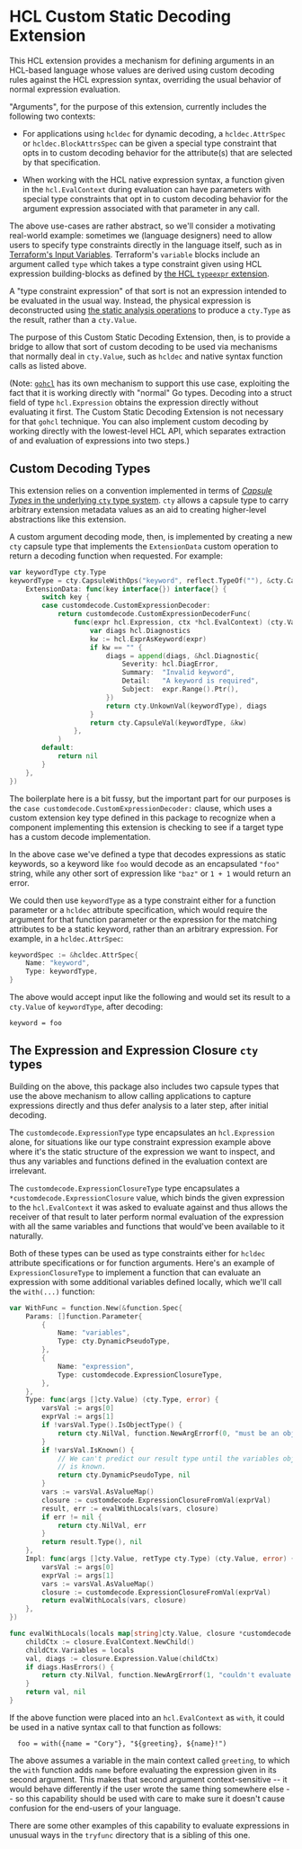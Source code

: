 # HCL Custom Static Decoding Extension

This HCL extension provides a mechanism for defining arguments in an HCL-based
language whose values are derived using custom decoding rules against the
HCL expression syntax, overriding the usual behavior of normal expression
evaluation.

"Arguments", for the purpose of this extension, currently includes the
following two contexts:

* For applications using `hcldec` for dynamic decoding, a `hcldec.AttrSpec`
  or `hcldec.BlockAttrsSpec` can be given a special type constraint that
  opts in to custom decoding behavior for the attribute(s) that are selected
  by that specification.

* When working with the HCL native expression syntax, a function given in
  the `hcl.EvalContext` during evaluation can have parameters with special
  type constraints that opt in to custom decoding behavior for the argument
  expression associated with that parameter in any call.

The above use-cases are rather abstract, so we'll consider a motivating
real-world example: sometimes we (language designers) need to allow users
to specify type constraints directly in the language itself, such as in
[Terraform's Input Variables](https://www.terraform.io/docs/configuration/variables.html).
Terraform's `variable` blocks include an argument called `type` which takes
a type constraint given using HCL expression building-blocks as defined by
[the HCL `typeexpr` extension](../typeexpr/README.md).

A "type constraint expression" of that sort is not an expression intended to
be evaluated in the usual way. Instead, the physical expression is
deconstructed using [the static analysis operations](../../spec.md#static-analysis)
to produce a `cty.Type` as the result, rather than a `cty.Value`.

The purpose of this Custom Static Decoding Extension, then, is to provide a
bridge to allow that sort of custom decoding to be used via mechanisms that
normally deal in `cty.Value`, such as `hcldec` and native syntax function
calls as listed above.

(Note: [`gohcl`](https://pkg.go.dev/github.com/hashicorp/hcl/v2/gohcl) has
its own mechanism to support this use case, exploiting the fact that it is
working directly with "normal" Go types. Decoding into a struct field of
type `hcl.Expression` obtains the expression directly without evaluating it
first. The Custom Static Decoding Extension is not necessary for that `gohcl`
technique. You can also implement custom decoding by working directly with
the lowest-level HCL API, which separates extraction of and evaluation of
expressions into two steps.)

## Custom Decoding Types

This extension relies on a convention implemented in terms of
[_Capsule Types_ in the underlying `cty` type system](https://github.com/zclconf/go-cty/blob/master/docs/types.md#capsule-types). `cty` allows a capsule type to carry arbitrary
extension metadata values as an aid to creating higher-level abstractions like
this extension.

A custom argument decoding mode, then, is implemented by creating a new `cty`
capsule type that implements the `ExtensionData` custom operation to return
a decoding function when requested. For example:

```go
var keywordType cty.Type
keywordType = cty.CapsuleWithOps("keyword", reflect.TypeOf(""), &cty.CapsuleOps{
    ExtensionData: func(key interface{}) interface{} {
        switch key {
        case customdecode.CustomExpressionDecoder:
            return customdecode.CustomExpressionDecoderFunc(
                func(expr hcl.Expression, ctx *hcl.EvalContext) (cty.Value, hcl.Diagnostics) {
                    var diags hcl.Diagnostics
                    kw := hcl.ExprAsKeyword(expr)
                    if kw == "" {
                        diags = append(diags, &hcl.Diagnostic{
                            Severity: hcl.DiagError,
                            Summary:  "Invalid keyword",
                            Detail:   "A keyword is required",
                            Subject:  expr.Range().Ptr(),
                        })
                        return cty.UnkownVal(keywordType), diags
                    }
                    return cty.CapsuleVal(keywordType, &kw)
                },
            )
        default:
            return nil
        }
    },
})
```

The boilerplate here is a bit fussy, but the important part for our purposes
is the `case customdecode.CustomExpressionDecoder:` clause, which uses
a custom extension key type defined in this package to recognize when a
component implementing this extension is checking to see if a target type
has a custom decode implementation.

In the above case we've defined a type that decodes expressions as static
keywords, so a keyword like `foo` would decode as an encapsulated `"foo"`
string, while any other sort of expression like `"baz"` or `1 + 1` would
return an error.

We could then use `keywordType` as a type constraint either for a function
parameter or a `hcldec` attribute specification, which would require the
argument for that function parameter or the expression for the matching
attributes to be a static keyword, rather than an arbitrary expression.
For example, in a `hcldec.AttrSpec`:

```go
keywordSpec := &hcldec.AttrSpec{
    Name: "keyword",
    Type: keywordType,
}
```

The above would accept input like the following and would set its result to
a `cty.Value` of `keywordType`, after decoding:

```hcl
keyword = foo
```

## The Expression and Expression Closure `cty` types

Building on the above, this package also includes two capsule types that use
the above mechanism to allow calling applications to capture expressions
directly and thus defer analysis to a later step, after initial decoding.

The `customdecode.ExpressionType` type encapsulates an `hcl.Expression` alone,
for situations like our type constraint expression example above where it's
the static structure of the expression we want to inspect, and thus any
variables and functions defined in the evaluation context are irrelevant.

The `customdecode.ExpressionClosureType` type encapsulates a
`*customdecode.ExpressionClosure` value, which binds the given expression to
the `hcl.EvalContext` it was asked to evaluate against and thus allows the
receiver of that result to later perform normal evaluation of the expression
with all the same variables and functions that would've been available to it
naturally.

Both of these types can be used as type constraints either for `hcldec`
attribute specifications or for function arguments. Here's an example of
`ExpressionClosureType` to implement a function that can evaluate
an expression with some additional variables defined locally, which we'll
call the `with(...)` function:

```go
var WithFunc = function.New(&function.Spec{
    Params: []function.Parameter{
        {
            Name: "variables",
            Type: cty.DynamicPseudoType,
        },
        {
            Name: "expression",
            Type: customdecode.ExpressionClosureType,
        },
    },
    Type: func(args []cty.Value) (cty.Type, error) {
        varsVal := args[0]
        exprVal := args[1]
        if !varsVal.Type().IsObjectType() {
            return cty.NilVal, function.NewArgErrorf(0, "must be an object defining local variables")
        }
        if !varsVal.IsKnown() {
            // We can't predict our result type until the variables object
            // is known.
            return cty.DynamicPseudoType, nil
        }
        vars := varsVal.AsValueMap()
        closure := customdecode.ExpressionClosureFromVal(exprVal)
        result, err := evalWithLocals(vars, closure)
        if err != nil {
            return cty.NilVal, err
        }
        return result.Type(), nil
    },
    Impl: func(args []cty.Value, retType cty.Type) (cty.Value, error) {
        varsVal := args[0]
        exprVal := args[1]
        vars := varsVal.AsValueMap()
        closure := customdecode.ExpressionClosureFromVal(exprVal)
        return evalWithLocals(vars, closure)
    },
})

func evalWithLocals(locals map[string]cty.Value, closure *customdecode.ExpressionClosure) (cty.Value, error) {
    childCtx := closure.EvalContext.NewChild()
    childCtx.Variables = locals
    val, diags := closure.Expression.Value(childCtx)
    if diags.HasErrors() {
        return cty.NilVal, function.NewArgErrorf(1, "couldn't evaluate expression: %s", diags.Error())
    }
    return val, nil
}
```

If the above function were placed into an `hcl.EvalContext` as `with`, it
could be used in a native syntax call to that function as follows:

```hcl
  foo = with({name = "Cory"}, "${greeting}, ${name}!")
```

The above assumes a variable in the main context called `greeting`, to which
the `with` function adds `name` before evaluating the expression given in
its second argument. This makes that second argument context-sensitive -- it
would behave differently if the user wrote the same thing somewhere else -- so
this capability should be used with care to make sure it doesn't cause confusion
for the end-users of your language.

There are some other examples of this capability to evaluate expressions in
unusual ways in the `tryfunc` directory that is a sibling of this one.
